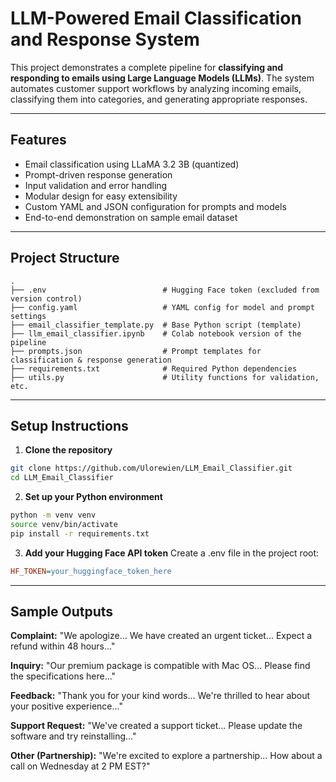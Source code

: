 # LLM-Powered Email Classification and Response System

This project demonstrates a complete pipeline for **classifying and responding to emails using Large Language Models (LLMs)**. The system automates customer support workflows by analyzing incoming emails, classifying them into categories, and generating appropriate responses.

---

## Features

- Email classification using LLaMA 3.2 3B (quantized)
- Prompt-driven response generation
- Input validation and error handling
- Modular design for easy extensibility
- Custom YAML and JSON configuration for prompts and models
- End-to-end demonstration on sample email dataset

---

## Project Structure

```
.
├── .env                          # Hugging Face token (excluded from version control)
├── config.yaml                   # YAML config for model and prompt settings
├── email_classifier_template.py  # Base Python script (template)
├── llm_email_classifier.ipynb    # Colab notebook version of the pipeline
├── prompts.json                  # Prompt templates for classification & response generation
├── requirements.txt              # Required Python dependencies
├── utils.py                      # Utility functions for validation, etc.
```
---

## Setup Instructions

1. **Clone the repository**
```bash
git clone https://github.com/Ulorewien/LLM_Email_Classifier.git
cd LLM_Email_Classifier
```

2. **Set up your Python environment**
```bash
python -m venv venv
source venv/bin/activate
pip install -r requirements.txt
```

3. **Add your Hugging Face API token**
Create a .env file in the project root:
```ini
HF_TOKEN=your_huggingface_token_here
```

---

## Sample Outputs
**Complaint:**
"We apologize... We have created an urgent ticket... Expect a refund within 48 hours..."

**Inquiry:**
"Our premium package is compatible with Mac OS... Please find the specifications here..."

**Feedback:**
"Thank you for your kind words... We're thrilled to hear about your positive experience..."

**Support Request:**
"We've created a support ticket... Please update the software and try reinstalling..."

**Other (Partnership):**
"We're excited to explore a partnership... How about a call on Wednesday at 2 PM EST?"